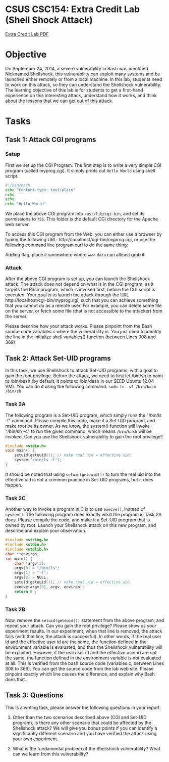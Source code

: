 # CSUS CSC154: Extra Credit Lab (Shell Shock Attack)
[Extra Credit Lab PDF](./writeup/pdf/)

# Objective  
On September 24, 2014, a severe vulnerability in Bash was identified. Nicknamed Shellshock, this vulnerability can exploit many systems and be launched either remotely or from a local machine. In this lab, students need to work on this attack, so they can understand the Shellshock vulnerability. The learning objective of this lab is for students to get a first-hand experience on this interesting attack, understand how it works, and think about the lessons that we can get out of this attack.

# Tasks  

## Task 1: Attack CGI programs   

### Setup
First we set up the CGI Program. The first step is to write a very simple CGI program (called myprog.cgi). It simply prints out `Hello World` using shell script.

```bash
#!/bin/bash
echo "Content-type: text/plain"
echo
echo
echo "Hello World"
```

We place the above CGI program into `/usr/lib/cgi-bin`, and set its permissions to `755`. This folder is the default CGI directory for the Apache web server.

To access this CGI program from the Web, you can either use a browser by typing the following URL:
http://localhost/cgi-bin/myprog.cgi, or use the following command line program curl to
do the same thing:

Adding flag, place it somewhere where `www-data` can atleast grab it.


### Attack
After the above CGI program is set up, you can launch the Shellshock
attack. The attack does not depend on what is in the CGI program, as it targets the Bash program, which
is invoked first, before the CGI script is executed. Your goal is to launch the attack through the URL
http://localhost/cgi-bin/myprog.cgi, such that you can achieve something that you cannot
do as a remote user. For example, you can delete some file on the server, or fetch some file (that is not
accessible to the attacker) from the server.


Please describe how your attack works. Please pinpoint from the Bash source code variables.c
where the vulnerability is. You just need to identify the line in the initialize shell variables()
function (between Lines 308 and 369)  


## Task 2: Attack Set-UID programs

In this task, we use Shellshock to attack Set-UID programs, with a goal to gain the root privilege. Before the attack, we need to first let /bin/sh to point to /bin/bash (by default, it points to /bin/dash in our SEED Ubuntu 12.04 VM). You can do it using the following command: `sudo ln -sf /bin/bash /bin/sh`


### Task 2A  
The following program is a Set-UID program, which simply runs the "/bin/ls -l" command. Please compile this code, make it a Set-UID program, and make root be its owner. As we know, the system() function will invoke "/bin/sh -c" to run the given command, which means `/bin/bash` will be invoked. Can you use the Shellshock vulnerability to gain the root privilege?

```c
#include <stdio.h>
void main() {
    setuid(geteuid()); // make real uid = effective uid.
    system("/bin/ls -l");
}
```

It should be noted that using `setuid(geteuid())` to turn the real uid into the effective uid is not a common practice in Set-UID programs, but it does happen.  


### Task 2C  
Another way to invoke a program in C is to use `execve()`, instead of `system()`. The following program does exactly what the program in Task 2A does. Please compile the code, and make it a Set-UID program that is owned by root. Launch your Shellshock attack on this new program, and describe and explain your observation.

```c
#include <string.h>
#include <stdio.h>
#include <stdlib.h>
char **environ;
int main() {
    char *argv[3];
    argv[0] = "/bin/ls";
    argv[1] = "-l";
    argv[2] = NULL;
    setuid(geteuid()); // make real uid = effective uid.
    execve(argv[0], argv, environ);
    return 0 ;
}
```


### Task 2B 

Now, remove the `setuid(geteuid())` statement from the above program, and repeat your attack. Can you gain the root privilege? Please show us your experiment results. In our experiment, when that line is removed, the attack fails (with that line, the attack is successful). In other words, if the real user id and the effective user id are the same, the function defined in the environment variable is evaluated, and thus the Shellshock vulnerability will be exploited. However, if the real user id and the effective user id are not the same, the function defined in the environment variable is not evaluated at all. This is verified from the bash source code (variables.c, between Lines 308 to 369). You can get the source code from the lab web site. Please pinpoint exactly which line causes the difference, and explain why Bash does that.





## Task 3: Questions
This is a writing task, please answer the following questions in your report:

1. Other than the two scenarios described above (CGI and Set-UID program), is there any other scenario that could be affected by the Shellshock attack? We will give you bonus points if you can identify a significantly different scenario and you have verified the attack using your own experiment.

2. What is the fundamental problem of the Shellshock vulnerability? What can we learn from this
vulnerability?